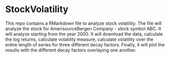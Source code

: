 # StockVolatility
This repo contains a RMarkdown file to analyze stock volatility. 
The file will analyze the stock for AmerisourceBergen Company - stock symbol ABC.
It will analyze starting from the year 2000.
It will download the data, calculate the log returns, calculate volatility 
measure, calculate volatility over the entire length of series for three different
decay factors. Finally, it will plot the results with the different decay factors
overlaying one another.
